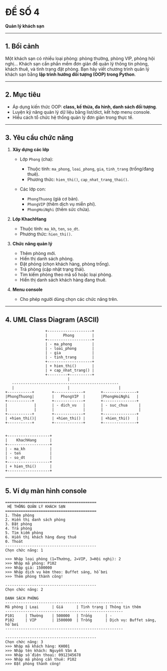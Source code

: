 # ĐỀ SỐ 4

**Quản lý khách sạn**

---

## 1. Bối cảnh

Một khách sạn có nhiều loại phòng: phòng thường, phòng VIP, phòng hội nghị… Khách sạn cần phần mềm đơn giản để quản lý thông tin phòng, khách thuê, và tình trạng đặt phòng.
Bạn hãy viết chương trình quản lý khách sạn bằng **lập trình hướng đối tượng (OOP) trong Python**.

---

## 2. Mục tiêu

* Áp dụng kiến thức OOP: **class, kế thừa, đa hình, danh sách đối tượng**.
* Luyện kỹ năng quản lý dữ liệu bằng list/dict, kết hợp menu console.
* Hiểu cách tổ chức hệ thống quản lý đơn giản trong thực tế.

---

## 3. Yêu cầu chức năng

1. **Xây dựng các lớp**

   * Lớp `Phong` (cha):

     * Thuộc tính: `ma_phong`, `loai_phong`, `gia`, `tinh_trang` (trống/đang thuê).
     * Phương thức: `hien_thi()`, `cap_nhat_trang_thai()`.
   * Các lớp con:

     * `PhongThuong` (giá cơ bản).
     * `PhongVIP` (thêm dịch vụ miễn phí).
     * `PhongHoiNghi` (thêm sức chứa).

2. **Lớp KhachHang**

   * Thuộc tính: `ma_kh`, `ten`, `so_dt`.
   * Phương thức: `hien_thi()`.

3. **Chức năng quản lý**

   * Thêm phòng mới.
   * Hiển thị danh sách phòng.
   * Đặt phòng (chọn khách hàng, phòng trống).
   * Trả phòng (cập nhật trạng thái).
   * Tìm kiếm phòng theo mã số hoặc loại phòng.
   * Hiển thị danh sách khách hàng đang thuê.

4. **Menu console**

   * Cho phép người dùng chọn các chức năng trên.

---

## 4. UML Class Diagram (ASCII)

```text
                  +--------------------+
                  |       Phong        |
                  +--------------------+
                  | - ma_phong         |
                  | - loai_phong       |
                  | - gia              |
                  | - tinh_trang       |
                  +--------------------+
                  | + hien_thi()       |
                  | + cap_nhat_trang() |
                  +---------+----------+
                            |
   ------------------------------------------------
   |                        |                      |
+-----------+        +-------------+       +---------------+
|PhongThuong|        |   PhongVIP  |       |PhongHoiNghi   |
+-----------+        +-------------+       +---------------+
|            |       | - dich_vu   |       | - suc_chua     |
|            |       |             |       |                |
+-----------+        +-------------+       +---------------+
| +hien_thi()|       | +hien_thi() |       | +hien_thi()   |
+-----------+        +-------------+       +---------------+


+-------------------+
|    KhachHang      |
+-------------------+
| - ma_kh           |
| - ten             |
| - so_dt           |
+-------------------+
| + hien_thi()      |
+-------------------+
```

---

## 5. Ví dụ màn hình console

```text
=========================================
 HỆ THỐNG QUẢN LÝ KHÁCH SẠN
=========================================
1. Thêm phòng
2. Hiển thị danh sách phòng
3. Đặt phòng
4. Trả phòng
5. Tìm kiếm phòng
6. Hiển thị khách hàng đang thuê
0. Thoát
-----------------------------------------
Chọn chức năng: 1

>>> Nhập loại phòng (1=Thường, 2=VIP, 3=Hội nghị): 2
>>> Nhập mã phòng: P102
>>> Nhập giá: 1500000
>>> Nhập dịch vụ kèm theo: Buffet sáng, hồ bơi
>>> Thêm phòng thành công!

-----------------------------------------
Chọn chức năng: 2

DANH SÁCH PHÒNG
-----------------------------------------------------
Mã phòng | Loại      | Giá      | Tình trạng | Thông tin thêm
-----------------------------------------------------
P101     | Thường    | 500000   | Trống      | -
P102     | VIP       | 1500000  | Trống      | Dịch vụ: Buffet sáng, hồ bơi
-----------------------------------------------------

-----------------------------------------
Chọn chức năng: 3
>>> Nhập mã khách hàng: KH001
>>> Nhập tên khách: Nguyễn Văn A
>>> Nhập số điện thoại: 0912345678
>>> Nhập mã phòng cần thuê: P102
>>> Đặt phòng thành công!
```

